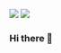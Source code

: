 ![](https://img.shields.io/github/followers/wnelso18?style=social)
[![](https://img.shields.io/badge/UTK-student-orange)](www.utk.edu)

### Hi there 👋

<!--
**wnelso18/wnelso18** is a ✨ _special_ ✨ repository because its `README.md` (this file) appears on your GitHub profile.

Here are some ideas to get you started:

- 🔭 I’m currently working on ...
- 🌱 I’m currently learning ...
- 👯 I’m looking to collaborate on ...
- 🤔 I’m looking for help with ...
- 💬 Ask me about ...
- 📫 How to reach me: ...
- 😄 Pronouns: ...
- ⚡ Fun fact: ...
-->

